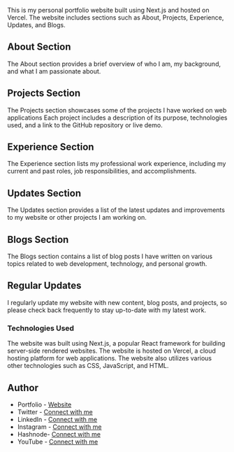 This is my personal portfolio website built using Next.js and hosted on Vercel. The website includes sections such as About, Projects, Experience, Updates, and Blogs.

## About Section

The About section provides a brief overview of who I am, my background, and what I am passionate about.

## Projects Section

The Projects section showcases some of the projects I have worked on web applications Each project includes a description of its purpose, technologies used, and a link to the GitHub repository or live demo.

## Experience Section

The Experience section lists my professional work experience, including my current and past roles, job responsibilities, and accomplishments.

## Updates Section

The Updates section provides a list of the latest updates and improvements to my website or other projects I am working on.

## Blogs Section

The Blogs section contains a list of blog posts I have written on various topics related to web development, technology, and personal growth.

## Regular Updates

I regularly update my website with new content, blog posts, and projects, so please check back frequently to stay up-to-date with my latest work.

### Technologies Used

The website was built using Next.js, a popular React framework for building server-side rendered websites. The website is hosted on Vercel, a cloud hosting platform for web applications. The website also utilizes various other technologies such as CSS, JavaScript, and HTML.

## Author

- Portfolio - [Website](https://kumarvaibhav.vercel.app/)
- Twitter - [Connect with me](https://twitter.com/SyntaxError408)
- LinkedIn - [Connect with me](https://www.linkedin.com/in/devxvaibhav)
- Instagram - [Connect with me](https://www.instagram.com/codeewithme/)
- Hashnode- [Connect with me](https://vaibhavwrites.hashnode.dev/)
- YouTube - [Connect with me](https://www.youtube.com/channel/UCGbaw2zSU3QlqlGDC7gXmag)
